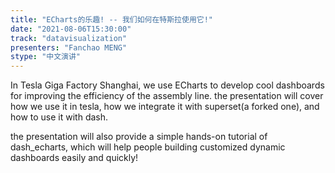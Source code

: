 ```yaml
---
title: "ECharts的乐趣! -- 我们如何在特斯拉使用它!"
date: "2021-08-06T15:30:00" 
track: "datavisualization"
presenters: "Fanchao MENG"
stype: "中文演讲"
---
```

In Tesla Giga Factory Shanghai, we use ECharts to develop cool dashboards for improving the efficiency of the assembly line. the presentation will cover how we use it in tesla, how we integrate it with superset(a forked one), and how to use it with dash. 
 

 the presentation will also provide a simple hands-on tutorial of dash_echarts, which will help people building customized dynamic dashboards  easily and quickly!